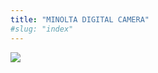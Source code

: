 ```yaml
---
title: "MINOLTA DIGITAL CAMERA"
#slug: "index"
---
```


[![](/wp-content/PICT2297-300x225.jpg)](/wp-content/PICT2297.jpg)